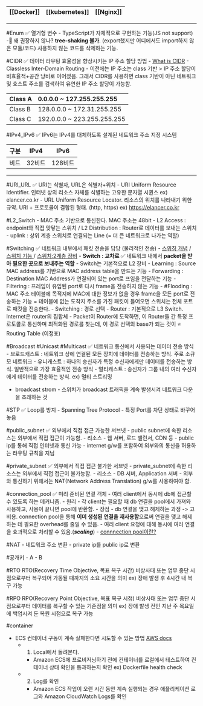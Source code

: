 
| [[Docker]] | [[kubernetes]] | [[Nginx]] |
| ------ | ---------- | ----- |

---

#Enum ✅ 열거형 변수
	- TypeScript가 자체적으로 구현하는 기능(JS not support)
	- 왜 권장하지 않나? **tree-shaking 불가**. (export했지만 어디에서도 import하지 않은 모듈/코드) 사용하지 않는 코드를 삭제하는 기능. 

#CIDR ✅ 데이터 라우팅 효율성을 향상시키는 IP 주소 할당 방법
	- [What is CIDR](https://aws.amazon.com/ko/what-is/cidr/)
	- Classless Inter-Domain Routing
	- 이전에는 IP 주소는 class 기반 > IP 주소 할당이 비효율적+공간 낭비로 이어졌음. 그래서 CIDR를 사용하면 class 기반이 아닌 네트워크 및 호스트 주소를 검색하여 유연한 IP 주소 할당이 가능함.

| Class A | 0.0.0.0 ~ 127.255.255.255 |
| ---- | :--- |
| Class B | 128.0.0.0 ~ 172.31.255.255 |
| Class C | 192.0.0.0 ~ 223.255.255.255 |

#IPv4_IPv6 ✅ IPv6는 IPv4를 대체하도록 설계된 네트워크 주소 지정 시스템

|  구분   | IPv4   | IPv6    |
| --- | ------ | ------- |
|   비트  | 32비트 | 128비트 |

---
#URI_URL ✅ URI는 식별자, URL은 식별자+위치
	- URI
		Uniform Resource Identifier. 인터넷 상의 리소스 자체를 식별하는 고유한 문자열 시퀀스
		ex) elancer.co.kr
	- URL
		Uniform Resource Locator. 리소스의 위치를 나타내기 위한 규약.
		URI + 프로토콜이 결합된 형태. (http, https)
		ex) https://elancer.co.kr

#L2_Switch
	- MAC 주소 기반으로 통신한다. MAC 주소는 48bit
	- L2 Access : endpoint와 직접 맞닿는 스위치 / L2 Distribution : Router로 데이터를 보내는 스위치
	- uplink : 상위 계층 스위치로 연결되는 Line (= 더 큰 네트워크로 나가는 역할)

#Switching ✅ 네트워크 내부에서 패킷 전송을 담당 (물리적인 전송)
	- [스위칭 개념](https://www.youtube.com/watch?v=oAbukpZbpTg) /  [스위치 기능 ](https://www.youtube.com/watch?v=jKCV6s6FKrg) /  [스위치:2계층 장비](https://catsbi.oopy.io/315731e3-1730-4690-ad8f-663e0af7621b)
	- **Switch : 교차로**  ✅ 네트워크 내에서 **packet을 받아 필요한 곳으로 보내주는 역할**
		- Switch는 기본적으로 L2 장비
		- Learning : Source MAC address를 기반으로 MAC address table을 만드는 기능
		- Forwarding : Destination MAC Address가 연결되어 있는 port로 프임을 전달하는 기능
		- Filtering : 프레임이 유입된 port로 다시 frame을 전송하지 않는 기능
		- #Flooding : MAC 주소 테이블에 목적지에 MAC에 대한 정보가 없을 경우 frame을 모든 port로 전송하는 기능 = 테이블에 없는 도착지 주소를 가진 패킷이 들어오면 스위치는 전체 포트로 패킷을 전송한다.
	- Switching : 경로 선택
	- Router : 기본적으로 L3 Switch. Internet은 router의 집합체
	- Packet이 Router에 도착하면, 이 Router들 간 특정 프로토콜로 통신하며 최적화된 경로를 찾는데, 이 경로 선택의 base가 되는 것이 ⭐️ Routing Table (이정표)

#Broadcast #Unicast #Multicast ✅ 네트워크 통신에서 사용되는 데이터 전송 방식
	- 브로드캐스트 : 네트워크 상에 연결된 모든 장치에 데이터를 전송하는 방식. 주로 소규모 네트워크
	- 유니캐스트 : 하나의 송신자가 특정 수신자에게만 데이터를 전송하는 방식. 일반적으로 가장 효율적인 전송 방식
	- 멀티캐스트 : 송신자가 그룹 내의 여러 수신자에게 데이터를 전송하는 방식. ex) 멀티 스트리밍

- broadcast strom - 스위치가 broadcast 트래픽을 계속 발생시켜 네트워크 다운을 초래하는 것

#STP ✅ Loop를 방지
	- Spanning Tree Protocol 
	- 특정 Port를 차단 상태로 바꾸어 놓음

#public_subnet ✅ 외부에서 직접 접근 가능한 서브넷
	- public subnet에 속한 리소스는 외부에서 직접 접근이 가능함. 
	- 리소스 - 웹 서버, 로드 밸런서, CDN 등
	- public ip를 통해 직접 인터넷과 통신 가능
	- internet g/w를 포함하여 외부와의 통신을 허용하는 라우팅 규칙을 지님

#private_subnet ✅ 외부에서 직접 접근 불가한 서브넷
	- private_subnet에 속한 리소스는 외부에서 직접 접근이 불가능함.
	- 리소스 - DB 서버, Application 서버
	- 외부와 통신하기 위해서는 NAT(Network Address Translation) g/w를 사용하여야 함.

#connection_pool ✅ 미리 준비된 연결 객체
	- 여러 client에서 동시에 db에 접근할 수 있도록 하는 메커니즘. 
	- 원리 - 각 client는 필요할 때 db 연결을 pool에서 가져와 사용하고, 사용이 끝나면 pool에 반환함.
	- 장점 
		- db 연결을 맺고 해제하는 과정 -> 고 비용. connection pool을 통해 **이미 생성된 연결을 재사용함**으로써 연결을 맺고 해제하는 데 필요한 overhead를 줄일 수 있음. 
		- 여러 client 요청에 대해 동시에 여러 연결을 효과적으로 처리할 수 있음.(***scaling***)
	- [connnection pool이란?](https://shuu.tistory.com/130)

#NAT
	- 네트워크 주소 변환
	- private ip를 public ip로 변환

#공개키
	- A
	- B

#RTO
	RTO(Recovery Time Objective, 목표 복구 시간)
	비상사태 또는 업무 중단 시점으로부터 복구되어 가동될 때까지의 소요 시간을 의미
	ex) 장애 발생 후 4시간 내 복구 가능

#RPO
	RPO(Recovery Point Objective, 목표 복구 시점)
	비상사태 또는 업무 중단 시점으로부터 데이터를 복구할 수 있는 기준점을 의미
	ex) 장애 발생 전인 지난 주 목요일에 백업시켜 둔 복원 시점으로 복구 가능

#container
- ECS 컨테이너 구동이 계속 실패한다면 시도할 수 있는 방법 [AWS docs](https://repost.aws/ko/knowledge-center/ecs-task-container-health-check-failures)
	- 1. Local에서 돌려본다.
		- Amazon ECS에 프로비저닝하기 전에 컨테이너를 로컬에서 테스트하여 컨테이너 상태 확인을 통과하는지 확인 ex) Dockerfile health check
	- 2. Log를 확인
		- Amazon ECS 작업이 오랜 시간 동안 계속 실행되는 경우 애플리케이션 로그와 Amazon CloudWatch Logs를 확인
